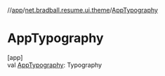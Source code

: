 //[app](../../index.md)/[net.bradball.resume.ui.theme](index.md)/[AppTypography](-app-typography.md)

# AppTypography

[app]\
val [AppTypography](-app-typography.md): Typography
